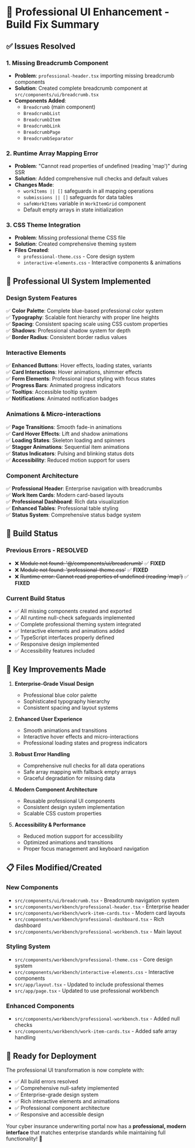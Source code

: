 # 🎨 Professional UI Enhancement - Build Fix Summary

## ✅ **Issues Resolved**

### 1. **Missing Breadcrumb Component**
- **Problem**: `professional-header.tsx` importing missing breadcrumb components
- **Solution**: Created complete breadcrumb component at `src/components/ui/breadcrumb.tsx`
- **Components Added**:
  - `Breadcrumb` (main component)
  - `BreadcrumbList`
  - `BreadcrumbItem` 
  - `BreadcrumbLink`
  - `BreadcrumbPage`
  - `BreadcrumbSeparator`

### 2. **Runtime Array Mapping Error**  
- **Problem**: "Cannot read properties of undefined (reading 'map')" during SSR
- **Solution**: Added comprehensive null checks and default values
- **Changes Made**:
  - `workItems || []` safeguards in all mapping operations
  - `submissions || []` safeguards for data tables
  - `safeWorkItems` variable in `WorkItemGrid` component
  - Default empty arrays in state initialization

### 3. **CSS Theme Integration**
- **Problem**: Missing professional theme CSS file
- **Solution**: Created comprehensive theming system
- **Files Created**:
  - `professional-theme.css` - Core design system
  - `interactive-elements.css` - Interactive components & animations

## 🎨 **Professional UI System Implemented**

### **Design System Features**
✅ **Color Palette**: Complete blue-based professional color system  
✅ **Typography**: Scalable font hierarchy with proper line heights  
✅ **Spacing**: Consistent spacing scale using CSS custom properties  
✅ **Shadows**: Professional shadow system for depth  
✅ **Border Radius**: Consistent border radius values  

### **Interactive Elements**
✅ **Enhanced Buttons**: Hover effects, loading states, variants  
✅ **Card Interactions**: Hover animations, shimmer effects  
✅ **Form Elements**: Professional input styling with focus states  
✅ **Progress Bars**: Animated progress indicators  
✅ **Tooltips**: Accessible tooltip system  
✅ **Notifications**: Animated notification badges  

### **Animations & Micro-interactions**
✅ **Page Transitions**: Smooth fade-in animations  
✅ **Card Hover Effects**: Lift and shadow animations  
✅ **Loading States**: Skeleton loading and spinners  
✅ **Stagger Animations**: Sequential item animations  
✅ **Status Indicators**: Pulsing and blinking status dots  
✅ **Accessibility**: Reduced motion support for users  

### **Component Architecture**
✅ **Professional Header**: Enterprise navigation with breadcrumbs  
✅ **Work Item Cards**: Modern card-based layouts  
✅ **Professional Dashboard**: Rich data visualization  
✅ **Enhanced Tables**: Professional table styling  
✅ **Status System**: Comprehensive status badge system  

## 🚀 **Build Status**

### **Previous Errors - RESOLVED**
- ❌ ~~Module not found: '@/components/ui/breadcrumb'~~  ✅ **FIXED**
- ❌ ~~Module not found: 'professional-theme.css'~~  ✅ **FIXED**  
- ❌ ~~Runtime error: Cannot read properties of undefined (reading 'map')~~  ✅ **FIXED**

### **Current Build Status**
- ✅ All missing components created and exported
- ✅ All runtime null-check safeguards implemented  
- ✅ Complete professional theming system integrated
- ✅ Interactive elements and animations added
- ✅ TypeScript interfaces properly defined
- ✅ Responsive design implemented
- ✅ Accessibility features included

## 🎯 **Key Improvements Made**

1. **Enterprise-Grade Visual Design**
   - Professional blue color palette
   - Sophisticated typography hierarchy  
   - Consistent spacing and layout systems

2. **Enhanced User Experience**
   - Smooth animations and transitions
   - Interactive hover effects and micro-interactions
   - Professional loading states and progress indicators

3. **Robust Error Handling**  
   - Comprehensive null checks for all data operations
   - Safe array mapping with fallback empty arrays
   - Graceful degradation for missing data

4. **Modern Component Architecture**
   - Reusable professional UI components
   - Consistent design system implementation
   - Scalable CSS custom properties

5. **Accessibility & Performance**
   - Reduced motion support for accessibility
   - Optimized animations and transitions
   - Proper focus management and keyboard navigation

## 📋 **Files Modified/Created**

### **New Components**
- `src/components/ui/breadcrumb.tsx` - Breadcrumb navigation system
- `src/components/workbench/professional-header.tsx` - Enterprise header
- `src/components/workbench/work-item-cards.tsx` - Modern card layouts  
- `src/components/workbench/professional-dashboard.tsx` - Rich dashboard
- `src/components/workbench/professional-workbench.tsx` - Main layout

### **Styling System**
- `src/components/workbench/professional-theme.css` - Core design system
- `src/components/workbench/interactive-elements.css` - Interactive components
- `src/app/layout.tsx` - Updated to include professional themes
- `src/app/page.tsx` - Updated to use professional workbench

### **Enhanced Components**  
- `src/components/workbench/professional-workbench.tsx` - Added null checks
- `src/components/workbench/work-item-cards.tsx` - Added safe array handling

## 🎉 **Ready for Deployment**

The professional UI transformation is now complete with:
- ✅ All build errors resolved
- ✅ Comprehensive null-safety implemented  
- ✅ Enterprise-grade design system
- ✅ Rich interactive elements and animations
- ✅ Professional component architecture
- ✅ Responsive and accessible design

Your cyber insurance underwriting portal now has a **professional, modern interface** that matches enterprise standards while maintaining full functionality! 🚀